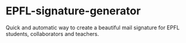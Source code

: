 # EPFL-signature-generator
Quick and automatic way to create a beautiful mail signature for EPFL students, collaborators and teachers.
